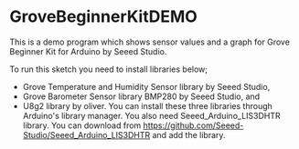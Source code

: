 # GroveBeginnerKitDEMO
This is a demo program which shows sensor values and a graph for Grove Beginner Kit for Arduino by Seeed Studio.

To run this sketch you need to install libraries below;
- Grove Temperature and Humidity Sensor library by Seeed Studio,
- Grove Barometer Sensor library BMP280 by Seeed Studio, and
- U8g2 library by oliver. 
You can install these three libraries through Arduino's library manager.
You also need Seeed_Arduino_LIS3DHTR library. You can download from
   https://github.com/Seeed-Studio/Seeed_Arduino_LIS3DHTR
and add the library.
